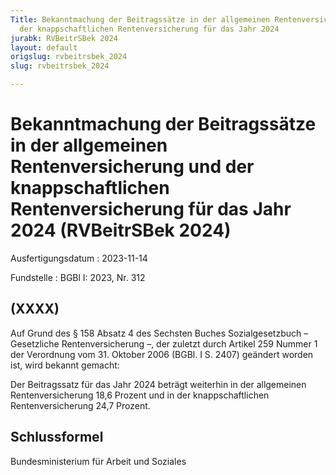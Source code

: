```yaml
---
Title: Bekanntmachung der Beitragssätze in der allgemeinen Rentenversicherung und
  der knappschaftlichen Rentenversicherung für das Jahr 2024
jurabk: RVBeitrSBek 2024
layout: default
origslug: rvbeitrsbek_2024
slug: rvbeitrsbek_2024

---
```


# Bekanntmachung der Beitragssätze in der allgemeinen Rentenversicherung und der knappschaftlichen Rentenversicherung für das Jahr 2024 (RVBeitrSBek 2024)

Ausfertigungsdatum
:   2023-11-14

Fundstelle
:   BGBl I: 2023, Nr. 312


## (XXXX)

Auf Grund des § 158 Absatz 4 des Sechsten Buches Sozialgesetzbuch – Gesetzliche Rentenversicherung –, der zuletzt durch Artikel 259 Nummer 1 der Verordnung vom 31. Oktober 2006 (BGBl. I S. 2407) geändert worden ist, wird bekannt gemacht:

Der Beitragssatz für das Jahr 2024 beträgt weiterhin in der allgemeinen Rentenversicherung 18,6 Prozent und in der knappschaftlichen Rentenversicherung 24,7 Prozent.


## Schlussformel

Bundesministerium für Arbeit und Soziales

